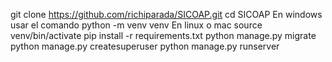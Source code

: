 git clone https://github.com/richiparada/SICOAP.git
cd SICOAP
  En windows usar el comando 
    python -m venv venv
  En linux o mac
    source venv/bin/activate
pip install -r requirements.txt
python manage.py migrate
python manage.py createsuperuser
python manage.py runserver
